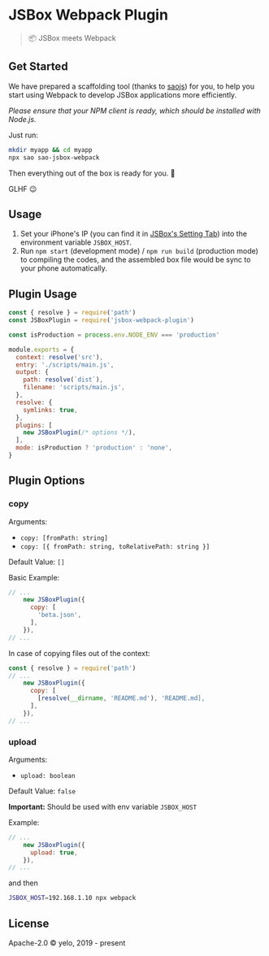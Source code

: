 # JSBox Webpack Plugin

> :package: JSBox meets Webpack

## Get Started
We have prepared a scaffolding tool (thanks to [saojs](https://github.com/saojs/sao)) for you, to help you start using Webpack to develop JSBox applications more efficiently.

*Please ensure that your NPM client is ready, which should be installed with Node.js.*

Just run:
```bash
mkdir myapp && cd myapp
npx sao sao-jsbox-webpack
```

Then everything out of the box is ready for you. :tada:

GLHF :wink:


## Usage
1. Set your iPhone's IP (you can find it in [JSBox's Setting Tab](https://docs.xteko.com/#/README?id=%e5%a6%82%e4%bd%95%e5%9c%a8-jsbox-%e9%87%8c%e8%bf%90%e8%a1%8c%e4%bb%a3%e7%a0%81)) into the environment variable `JSBOX_HOST`.
2. Run `npm start` (development mode) / `npm run build` (production mode) to compiling the codes, and the assembled box file would be sync to your phone automatically.


## Plugin Usage
```javascript
const { resolve } = require('path')
const JSBoxPlugin = require('jsbox-webpack-plugin')

const isProduction = process.env.NODE_ENV === 'production'

module.exports = {
  context: resolve('src'),
  entry: './scripts/main.js',
  output: {
    path: resolve(`dist`),
    filename: 'scripts/main.js',
  },
  resolve: {
    symlinks: true,
  },
  plugins: [
    new JSBoxPlugin(/* options */),
  ],
  mode: isProduction ? 'production' : 'none',
}
```

## Plugin Options
### copy
Arguments:
- `copy: [fromPath: string]`
- `copy: [{ fromPath: string, toRelativePath: string }]`

Default Value: `[]`

Basic Example:

```javascript
// ...
    new JSBoxPlugin({
      copy: [
        'beta.json',
      ],
    }),
// ...
```

In case of copying files out of the context:
```javascript
const { resolve } = require('path')
// ...
    new JSBoxPlugin({
      copy: [
        [resolve(__dirname, 'README.md'), 'README.md],
      ],
    }),
// ...
```

### upload
Arguments:
- `upload: boolean`

Default Value: `false`

**Important:** Should be used with env variable `JSBOX_HOST`

Example:

```javascript
// ...
    new JSBoxPlugin({
      upload: true,
    }),
// ...
```

and then

```bash
JSBOX_HOST=192.168.1.10 npx webpack
```

## License
Apache-2.0 &copy; yelo, 2019 - present
